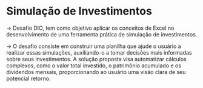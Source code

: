 # Simulação de Investimentos
 -> Desafio DIO, tem como objetivo aplicar os conceitos de Excel no desenvolvimento de uma ferramenta prática de simulação de investimentos.
 
 -> O desafio consiste em construir uma planilha que ajude o usuário a realizar essas simulações, auxiliando-o a tomar decisões mais informadas sobre seus investimentos. A solução proposta visa automatizar cálculos complexos, como o valor total investido, o patrimônio acumulado e os dividendos mensais, proporcionando ao usuário uma visão clara de seu potencial retorno.
